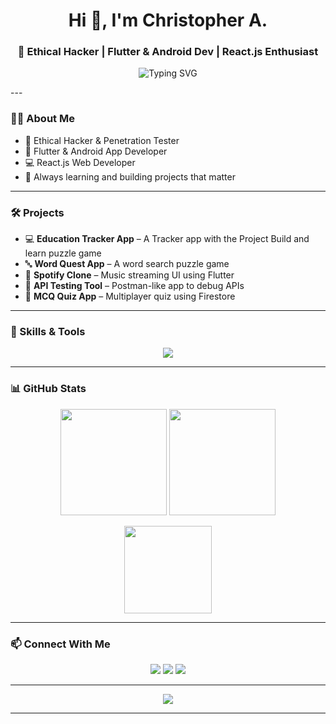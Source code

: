 <h1 align="center">Hi 👋, I'm Christopher A.</h1>
<h3 align="center">🚀 Ethical Hacker | Flutter & Android Dev | React.js Enthusiast</h3>

<p align="center">
  <img src="https://readme-typing-svg.herokuapp.com?font=Fira+Code&duration=3000&pause=1000&color=00F7FF&center=true&vCenter=true&width=435&lines=Ethical+Hacker;Flutter+Developer;React.js+Developer;Dart+For+Apllication+building;Penetration+Tester;Android+App+Developer;Cybersecurity+Enthusiast;Open+Source+Contributor" alt="Typing SVG" />
</p>
---

### 👨‍💻 About Me

- 🔐 Ethical Hacker & Penetration Tester  
- 📱 Flutter & Android App Developer  
- 💻 React.js Web Developer  
- 🧠 Always learning and building projects that matter  

---

### 🛠️ Projects
- 💻 **Education Tracker App** – A Tracker app with the Project Build and learn puzzle game  
- 🔤 **Word Quest App** – A word search puzzle game  
- 🎵 **Spotify Clone** – Music streaming UI using Flutter  
- 🔧 **API Testing Tool** – Postman-like app to debug APIs  
- 🧠 **MCQ Quiz App** – Multiplayer quiz using Firestore  

---

### 🧰 Skills & Tools

<p align="center">
  <img src="https://skillicons.dev/icons?i=cpp,java,python,js,flutter,androidstudio,react,html,css,nodejs,firebase,git,vscode,postman,linux" />
</p>

---

### 📊 GitHub Stats

<p align="center">
  <img src="https://github-readme-stats.vercel.app/api?username=CHRIS-7777&show_icons=true&theme=tokyonight&count_private=true" height="170px"/>
  <img src="https://streak-stats.demolab.com?user=CHRIS-7777&theme=tokyonight" height="170px"/>
</p>

<p align="center">
  <img src="https://github-readme-stats.vercel.app/api/top-langs/?username=CHRIS-7777&layout=compact&theme=tokyonight" height="140px"/>
</p>

---

### 📫 Connect With Me

<p align="center">
  <a href="mailto:christ234r@gmail.com"><img src="https://img.shields.io/badge/Email-D14836?style=for-the-badge&logo=gmail&logoColor=white"/></a>
  <a href="https://www.linkedin.com/in/chris-2oo4/"><img src="https://img.shields.io/badge/LinkedIn-blue?style=for-the-badge&logo=linkedin&logoColor=white"/></a>
  <a href="https://github.com/CHRIS-7777"><img src="https://img.shields.io/badge/GitHub-100000?style=for-the-badge&logo=github&logoColor=white"/></a>
</p>

---

<p align="center">
  <img src="https://quotes-github-readme.vercel.app/api?type=horizontal&theme=tokyonight" />
</p>

---
